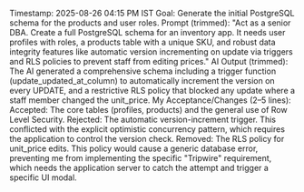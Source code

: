 Timestamp: 2025-08-26 04:15 PM IST
Goal: Generate the initial PostgreSQL schema for the products and user roles.
Prompt (trimmed): "Act as a senior DBA. Create a full PostgreSQL schema for an inventory app. It needs user profiles with roles, a products table with a unique SKU, and robust data integrity features like automatic version incrementing on update via triggers and RLS policies to prevent staff from editing prices."
AI Output (trimmed): The AI generated a comprehensive schema including a trigger function (update_updated_at_column) to automatically increment the version on every UPDATE, and a restrictive RLS policy that blocked any update where a staff member changed the unit_price.
My Acceptance/Changes (2–5 lines):
Accepted: The core tables (profiles, products) and the general use of Row Level Security.
Rejected: The automatic version-increment trigger. This conflicted with the explicit optimistic concurrency pattern, which requires the application to control the version check.
Removed: The RLS policy for unit_price edits. This policy would cause a generic database error, preventing me from implementing the specific "Tripwire" requirement, which needs the application server to catch the attempt and trigger a specific UI modal.